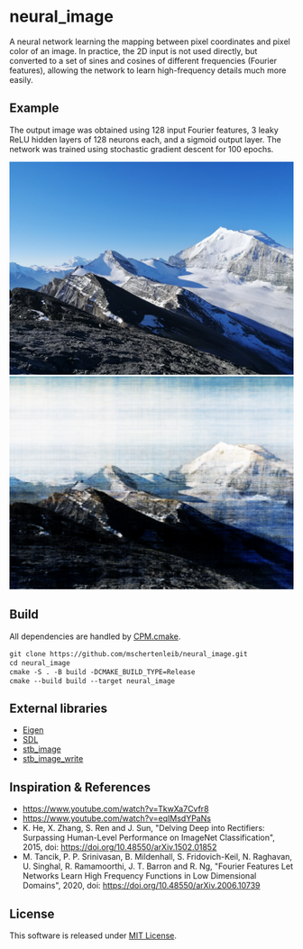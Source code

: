 # neural_image

A neural network learning the mapping between pixel coordinates and pixel color
of an image. In practice, the 2D input is not used directly, but converted to a
set of sines and cosines of different frequencies (Fourier features), allowing
the network to learn high-frequency details much more easily.

## Example

The output image was obtained using 128 input Fourier features, 3
leaky ReLU hidden layers of 128 neurons each, and a sigmoid output layer. The
network was trained using stochastic gradient descent for 100 epochs.

![Input](input.png)
![Output](output.png)

## Build

All dependencies are handled
by [CPM.cmake](https://github.com/cpm-cmake/CPM.cmake).

```
git clone https://github.com/mschertenleib/neural_image.git
cd neural_image
cmake -S . -B build -DCMAKE_BUILD_TYPE=Release
cmake --build build --target neural_image
```

## External libraries

- [Eigen](https://github.com/libeigen/eigen)
- [SDL](https://github.com/libsdl-org/SDL)
- [stb_image](https://github.com/nothings/stb)
- [stb_image_write](https://github.com/nothings/stb)

## Inspiration & References

- https://www.youtube.com/watch?v=TkwXa7Cvfr8
- https://www.youtube.com/watch?v=eqIMsdYPaNs
- K. He, X. Zhang, S. Ren and J. Sun, "Delving Deep into Rectifiers: Surpassing
  Human-Level Performance on ImageNet Classification", 2015,
  doi: https://doi.org/10.48550/arXiv.1502.01852
- M. Tancik, P. P. Srinivasan, B. Mildenhall, S. Fridovich-Keil, N. Raghavan, U.
  Singhal, R. Ramamoorthi, J. T. Barron and R. Ng, "Fourier Features Let
  Networks Learn High Frequency Functions in Low Dimensional Domains", 2020,
  doi: https://doi.org/10.48550/arXiv.2006.10739

## License

This software is released under [MIT License](LICENSE).
